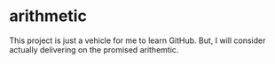# arithmetic
This project is just a vehicle for me to learn GitHub.
But, I will consider actually delivering on the promised arithemtic.
